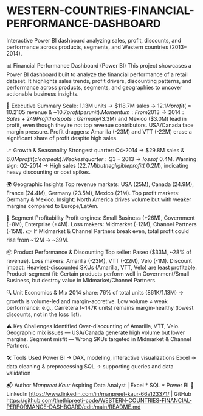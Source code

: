 # WESTERN-COUNTRIES-FINANCIAL-PERFORMANCE-DASHBOARD
Interactive Power BI dashboard analyzing sales, profit, discounts, and performance across products, segments, and Western countries (2013–2014).

📊 Financial Performance Dashboard (Power BI)
This project showcases a Power BI dashboard built to analyze the financial performance of a retail dataset.
It highlights sales trends, profit drivers, discounting patterns, and performance across products, segments, and geographies to uncover actionable business insights.

🚀 Executive Summary
Scale: 1.13M units → $118.7M sales → $12.1M profit (≈10.2% margin; ~$105 revenue & ~$10.7 profit per unit).
Momentum: From 2013 → 2014: Sales +249% (26.4M → 92.3M), Profit +644% (1.43M → 10.64M). Margins nearly doubled (5.4% → 11.5%).
Profit hotspots: Germany ($3.3M) and Mexico ($3.0M) lead in profit, even though they’re not top revenue contributors. USA/Canada face margin pressure.
Profit draggers: Amarilla (-23M) and VTT (-22M) erase a significant share of profit despite high sales.

📈 Growth & Seasonality
Strongest quarter: Q4-2014 → $29.8M sales & $6.0M profit (clear peak).
Weakest quarter: Q3-2013 → loss of ~$0.4M.
Warning sign: Q2-2014 → High sales ($22.7M) but negligible profit (~$0.2M), indicating heavy discounting or cost spikes.

🌍 Geographic Insights
Top revenue markets: USA (25M), Canada (24.9M), France (24.4M), Germany (23.5M), Mexico (21M).
Top profit markets: Germany & Mexico.
Insight: North America drives volume but with weaker margins compared to Europe/LatAm.

🏢 Segment Profitability
Profit engines: Small Business (+26M), Government (+8M), Enterprise (+4M).
Loss makers: Midmarket (-12M), Channel Partners (-15M).
👉 If Midmarket & Channel Partners break even, total profit could rise from ~12M → ~39M.

📦 Product Performance & Discounting
Top seller: Paseo ($33M, ~28% of revenue).
Loss makers: Amarilla (-23M), VTT (-22M), Velo (-1M).
Discount impact: Heaviest-discounted SKUs (Amarilla, VTT, Velo) are least profitable.
Product–segment fit: Certain products perform well in Government/Small Business, but destroy value in Midmarket/Channel Partners.

🔍 Unit Economics & Mix
2014 share: 76% of total units (861K/1.13M) → growth is volume-led and margin-accretive.
Low volume ≠ weak performance: e.g., Carretera (~147K units) remains margin-healthy (lowest discounts, not in the loss list).

⚠️ Key Challenges Identified
Over-discounting of Amarilla, VTT, Velo.
Geographic mix issues — USA/Canada generate high volume but lower margins.
Segment misfit — Wrong SKUs targeted in Midmarket & Channel Partners.

🛠️ Tools Used
Power BI → DAX, modeling, interactive visualizations
Excel → data cleaning & preprocessing
SQL → supporting queries and data validation

📬 Author
*Manpreet Kaur*
Aspiring Data Analyst | Excel * SQL * Power BI
🔗 LinkedIn https://www.linkedin.com/in/manpreet-kaur-66a123371/
 | GitHub https://github.com/thethipreeti-code/WESTERN-COUNTRIES-FINANCIAL-PERFORMANCE-DASHBOARD/edit/main/README.md
